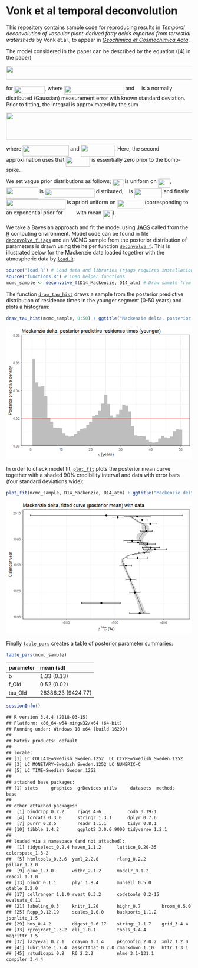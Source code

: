 Vonk et al temporal deconvolution
================

This repository contains sample code for reproducing results in *Temporal deconvolution of vascular plant-derived fatty acids exported from terrestial watersheds* by Vonk et.al., to appear in [*Geochimica et Cosmochimica Acta*](https://www.journals.elsevier.com/geochimica-et-cosmochimica-acta).

The model considered in the paper can be described by the equation (\[4\] in the paper)

<p align="center">
<img src="tex/d16301d632c377abbabd558b00415cf4.svg?invert_in_darkmode&sanitize=true" align=middle width=609.7429701pt height=38.242408049999995pt/>
</p>

for <img src="tex/e777e1ef6ee7e48f0276ad38390a560a.svg?invert_in_darkmode&sanitize=true" align=middle width=82.19635874999999pt height=21.68300969999999pt/>, where <img src="tex/b0a852ae71cd56ce00cb7c1a592a1edc.svg?invert_in_darkmode&sanitize=true" align=middle width=161.97330434999998pt height=24.65753399999998pt/> and <img src="tex/1cd32b0756da515bc59142b9318ff797.svg?invert_in_darkmode&sanitize=true" align=middle width=11.323291649999991pt height=14.15524440000002pt/> is a normally distributed (Gaussian) measurement error with known standard deviation. Prior to fitting, the integral is approximated by the sum

<p align="center">
<img src="tex/022e39b38d956874f3112ada2eaa29d2.svg?invert_in_darkmode&sanitize=true" align=middle width=592.0066052999999pt height=73.6915278pt/>
</p>

where <img src="tex/fb15704e32b633db97db1b14d37cc11e.svg?invert_in_darkmode&sanitize=true" align=middle width=125.00495204999999pt height=30.632847300000012pt/> and <img src="tex/3f6b797c2dfc37f90de17acc95eb614b.svg?invert_in_darkmode&sanitize=true" align=middle width=91.34822069999998pt height=31.36100879999999pt/>. Here, the second approximation uses that <img src="tex/06ec6f89507400dfedf2a279f5d04475.svg?invert_in_darkmode&sanitize=true" align=middle width=65.20135049999999pt height=26.76175259999998pt/> is essentially zero prior to the bomb-spike.

We set vague prior distributions as follows; <img src="tex/3aabf826ac9ea07e956a7a48ca601b94.svg?invert_in_darkmode&sanitize=true" align=middle width=29.46735659999999pt height=22.831056599999986pt/> is uniform on <img src="tex/acf5ce819219b95070be2dbeb8a671e9.svg?invert_in_darkmode&sanitize=true" align=middle width=32.87674994999999pt height=24.65753399999998pt/>, <img src="tex/1edede1e27fbb6f1b2b3ec665f22f03b.svg?invert_in_darkmode&sanitize=true" align=middle width=86.71228499999998pt height=30.632847300000012pt/> is <img src="tex/33c91016030fd67399f9d5d1920723e9.svg?invert_in_darkmode&sanitize=true" align=middle width=134.42240625pt height=24.65753399999998pt/> distributed, <img src="tex/4bdc8d9bcfb35e1c9bfb51fc69687dfc.svg?invert_in_darkmode&sanitize=true" align=middle width=7.054796099999991pt height=22.831056599999986pt/> is <img src="tex/1117d0e319c13cf635b97a2ccf61f8b3.svg?invert_in_darkmode&sanitize=true" align=middle width=75.34258214999998pt height=26.76175259999998pt/> and finally <img src="tex/3697af5e84c4a5802cdf35c401c9590c.svg?invert_in_darkmode&sanitize=true" align=middle width=161.16873465pt height=27.91243950000002pt/> is apriori uniform on <img src="tex/0d7179a315f6448786cdd1dcd7e17b0d.svg?invert_in_darkmode&sanitize=true" align=middle width=70.31981219999999pt height=24.65753399999998pt/> (corresponding to an exponential prior for <img src="tex/933cc196ec5f448dc64a42cfdfc45064.svg?invert_in_darkmode&sanitize=true" align=middle width=28.605474149999992pt height=14.15524440000002pt/> with mean <img src="tex/1a871532f9a24c565a9cae2c3f30402f.svg?invert_in_darkmode&sanitize=true" align=middle width=26.02750259999999pt height=24.65753399999998pt/>).

We take a Bayesian approach and fit the model using [JAGS](http://mcmc-jags.sourceforge.net/) called from the [R](https://www.r-project.org/) computing environment. Model code can be found in file [`deconvolve_f.jags`](deconvolve_f.jags) and an MCMC sample from the posterior distribution of parameters is drawn using the helper function [`deconvolve_f`](functions.R). This is illustrated below for the Mackenzie data loaded together with the atmospheric data by [`load.R`](load.R):

``` r
source("load.R") # Load data and libraries (rjags requires installation of JAGS)
source("functions.R") # Load helper functions
mcmc_sample <- deconvolve_f(D14_Mackenzie, D14_atm) # Draw sample from posterior
```

The function [`draw_tau_hist`](functions.R) draws a sample from the posterior predictive distribution of residence times in the younger segment (0-50 years) and plots a histogram:

``` r
draw_tau_hist(mcmc_sample, 0:50) + ggtitle("Mackenzie delta, posterior predictive residence times (younger)")
```

![](README_files/figure-markdown_github/unnamed-chunk-2-1.png)

In order to check model fit, [`plot_fit`](functions.R) plots the posterior mean curve together with a shaded 90% credibility interval and data with error bars (four standard deviations wide):

``` r
plot_fit(mcmc_sample, D14_Mackenzie, D14_atm) + ggtitle("Mackenzie delta, fitted curve (posterior mean) with data")
```

![](README_files/figure-markdown_github/unnamed-chunk-3-1.png)

Finally [`table_pars`](functions.R) creates a table of posterior parameter summaries:

``` r
table_pars(mcmc_sample)
```

| parameter | mean (sd)          |
|:----------|:-------------------|
| b         | 1.33 (0.13)        |
| f\_Old    | 0.52 (0.02)        |
| tau\_Old  | 28386.23 (9424.77) |

``` r
sessionInfo()
```

    ## R version 3.4.4 (2018-03-15)
    ## Platform: x86_64-w64-mingw32/x64 (64-bit)
    ## Running under: Windows 10 x64 (build 16299)
    ## 
    ## Matrix products: default
    ## 
    ## locale:
    ## [1] LC_COLLATE=Swedish_Sweden.1252  LC_CTYPE=Swedish_Sweden.1252   
    ## [3] LC_MONETARY=Swedish_Sweden.1252 LC_NUMERIC=C                   
    ## [5] LC_TIME=Swedish_Sweden.1252    
    ## 
    ## attached base packages:
    ## [1] stats     graphics  grDevices utils     datasets  methods   base     
    ## 
    ## other attached packages:
    ##  [1] bindrcpp_0.2.2     rjags_4-6          coda_0.19-1       
    ##  [4] forcats_0.3.0      stringr_1.3.1      dplyr_0.7.6       
    ##  [7] purrr_0.2.5        readr_1.1.1        tidyr_0.8.1       
    ## [10] tibble_1.4.2       ggplot2_3.0.0.9000 tidyverse_1.2.1   
    ## 
    ## loaded via a namespace (and not attached):
    ##  [1] tidyselect_0.2.4 haven_1.1.2      lattice_0.20-35  colorspace_1.3-2
    ##  [5] htmltools_0.3.6  yaml_2.2.0       rlang_0.2.2      pillar_1.3.0    
    ##  [9] glue_1.3.0       withr_2.1.2      modelr_0.1.2     readxl_1.1.0    
    ## [13] bindr_0.1.1      plyr_1.8.4       munsell_0.5.0    gtable_0.2.0    
    ## [17] cellranger_1.1.0 rvest_0.3.2      codetools_0.2-15 evaluate_0.11   
    ## [21] labeling_0.3     knitr_1.20       highr_0.7        broom_0.5.0     
    ## [25] Rcpp_0.12.19     scales_1.0.0     backports_1.1.2  jsonlite_1.5    
    ## [29] hms_0.4.2        digest_0.6.17    stringi_1.1.7    grid_3.4.4      
    ## [33] rprojroot_1.3-2  cli_1.0.1        tools_3.4.4      magrittr_1.5    
    ## [37] lazyeval_0.2.1   crayon_1.3.4     pkgconfig_2.0.2  xml2_1.2.0      
    ## [41] lubridate_1.7.4  assertthat_0.2.0 rmarkdown_1.10   httr_1.3.1      
    ## [45] rstudioapi_0.8   R6_2.2.2         nlme_3.1-131.1   compiler_3.4.4
